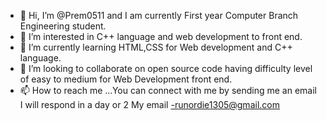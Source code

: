 - 👋 Hi, I’m @Prem0511 and I am currently First year Computer Branch Engineering student.
- 👀 I’m interested in C++ language and web development to front end.
- 🌱 I’m currently learning HTML,CSS for Web development and C++ language.
- 💞️ I’m looking to collaborate on open source code having difficulty level of easy to medium for Web Development front end.
- 📫 How to reach me ...You can connect with me by sending me an email I will respond in a day or 2
  My email -runordie1305@gmail.com

<!---
Prem0511/Prem0511 is a ✨ special ✨ repository because its `README.md` (this file) appears on your GitHub profile.
You can click the Preview link to take a look at your changes.
--->
